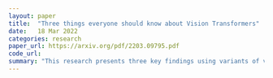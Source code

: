 ```yaml
---
layout: paper
title:  "Three things everyone should know about Vision Transformers"
date:   18 Mar 2022
categories: research
paper_url: https://arxiv.org/pdf/2203.09795.pdf
code_url: 
summary: "This research presents three key findings using variants of vision transformers: (1) Vision transformers' residual layers can be processed in parallel to some extent without significantly impacting accuracy. (2) Fine-tuning attention layer weights alone effectively adapts transformers for higher resolution and different classification tasks, reducing compute and memory use while allowing weight sharing. (3) Incorporating MLP-based patch pre-processing enhances Bert-like self-supervised training with patch masking. The authors validate these approaches using the ImageNet-1k dataset and confirm their findings with the ImageNet-v2 test set, evaluating transfer performance across six additional datasets."
---
```


